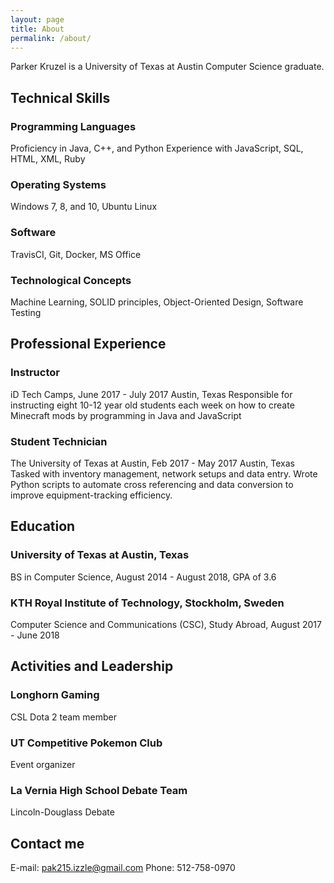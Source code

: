 ```yaml
---
layout: page
title: About
permalink: /about/
---
```


Parker Kruzel is a University of Texas at Austin Computer Science graduate.

## Technical Skills

### Programming Languages
Proficiency in Java, C++, and Python
Experience with JavaScript, SQL, HTML, XML, Ruby

### Operating Systems
Windows 7, 8, and 10, Ubuntu Linux

### Software
TravisCI, Git, Docker, MS Office

### Technological Concepts
Machine Learning, SOLID principles, Object-Oriented Design, Software Testing

## Professional Experience

### Instructor
iD Tech Camps, June 2017 - July 2017
Austin, Texas
Responsible for instructing eight 10-12 year old students each week on how to create Minecraft mods by programming in Java and JavaScript

### Student Technician
The University of Texas at Austin, Feb 2017 - May 2017
Austin, Texas
Tasked with inventory management, network setups and data entry. Wrote Python scripts to automate cross referencing and data conversion to improve equipment-tracking efficiency.

## Education

### University of Texas at Austin, Texas
BS in Computer Science, August 2014 - August 2018, GPA of 3.6

### KTH Royal Institute of Technology, Stockholm, Sweden
Computer Science and Communications (CSC), Study Abroad, August 2017 - June 2018

## Activities and Leadership

### Longhorn Gaming
CSL Dota 2 team member

### UT Competitive Pokemon Club
Event organizer

### La Vernia High School Debate Team
Lincoln-Douglass Debate

## Contact me

E-mail: [pak215.izzle@gmail.com](mailto:pak215.izzle@gmail.com)
Phone:  512-758-0970
